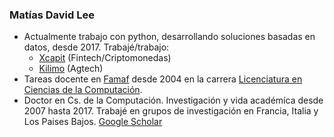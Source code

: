 ### Matías David Lee

  - Actualmente trabajo con python, desarrollando soluciones basadas en datos, desde 2017. Trabajé/trabajo:
    - [Xcapit](https://www.xcapit.com/) (Fintech/Criptomonedas)
    - [Kilimo](https://kilimo.com.ar/) (Agtech)
  - Tareas docente en [Famaf](https://www.famaf.unc.edu.ar/) desde 2004 en la carrera [Licenciatura en Ciencias de la Computación](https://www.famaf.unc.edu.ar/academica/grado/licenciatura-en-ciencias-de-la-computaci%C3%B3n/).  
  - Doctor en Cs. de la Computación. Investigación y vida académíca desde 2007 hasta 2017. Trabajé en grupos de investigación en Francia, Italia y Los Paises Bajos. [Google Scholar](https://scholar.google.com/citations?user=eWYixqsAAAAJ&hl=es)
  
  
